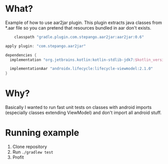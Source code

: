 # What?
Example of how to use aar2jar plugin. This plugin extracts java classes from *.aar file so you can pretend that resources bundled in aar don't exists.

```gradle
    classpath "gradle.plugin.com.stepango.aar2jar:aar2jar:0.6"
```

```gradle
apply plugin: "com.stepango.aar2jar"

dependencies {
  implementation "org.jetbrains.kotlin:kotlin-stdlib-jdk7:$kotlin_version"

  implementationAar "androidx.lifecycle:lifecycle-viewmodel:2.1.0"
}
```

# Why?
Basically I wanted to run fast unit tests on classes with android imports (especially classes extending ViewModel) and don't import all android stuff.

# Running example
1. Clone repository
2. Run `./gradlew test`
3. Profit
